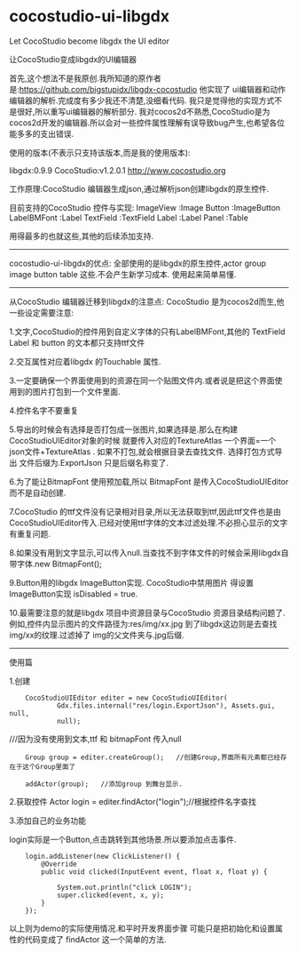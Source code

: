 cocostudio-ui-libgdx
====================

Let CocoStudio become libgdx the UI editor

让CocoStudio变成libgdx的UI编辑器


首先,这个想法不是我原创.我所知道的原作者是:https://github.com/bigstupidx/libgdx-cocostudio
他实现了 ui编辑器和动作编辑器的解析.完成度有多少我还不清楚,没细看代码.
我只是觉得他的实现方式不是很好,所以重写ui编辑器的解析部分.
我对cocos2d不熟悉,CocoStudio是为cocos2d开发的编辑器.所以会对一些控件属性理解有误导致bug产生,也希望各位能多多的支出错误.


使用的版本(不表示只支持该版本,而是我的使用版本):

libgdx:0.9.9
CocoStudio:v1.2.0.1  http://www.cocostudio.org

工作原理:CocoStudio 编辑器生成json,通过解析json创建libgdx的原生控件.


目前支持的CocoStudio 控件与实现:
ImageView :Image
Button     :ImageButton
LabelBMFont :Label
TextField    :TextField
Label       :Label
Panel       :Table

用得最多的也就这些,其他的后续添加支持.
  
-------------------------------

cocostudio-ui-libgdx的优点:
全部使用的是libgdx的原生控件,actor group image button table 这些.不会产生新学习成本.
使用起来简单易懂.


-------------------------------
从CocoStudio 编辑器迁移到libgdx的注意点:
CocoStudio 是为cocos2d而生,他一些设定需要注意:

1.文字,CocoStudio的控件用到自定义字体的只有LabelBMFont,其他的 TextField Label 和 button 的文本都只支持ttf文件

2.交互属性对应着libgdx 的Touchable 属性.

3.一定要确保一个界面使用到的资源在同一个贴图文件内.或者说是把这个界面使用到的图片打包到一个文件里面.

4.控件名字不要重复

5.导出的时候会有选择是否打包成一张图片,如果选择是.那么在构建CocoStudioUIEditor对象的时候 就要传入对应的TextureAtlas
一个界面=一个json文件+TextureAtlas . 如果不打包,就会根据目录去查找文件. 选择打包方式导出 文件后缀为.ExportJson 只是后缀名称变了.

6.为了能让BitmapFont 使用预加载,所以 BitmapFont 是传入CocoStudioUIEditor 而不是自动创建.

7.CocoStudio 的ttf文件没有记录相对目录,所以无法获取到ttf,因此ttf文件也是由CocoStudioUIEditor传入.已经对使用ttf字体的文本过滤处理.不必担心显示的文字有重复问题.

8.如果没有用到文字显示,可以传入null.当查找不到字体文件的时候会采用libgdx自带字体.new BitmapFont();

9.Button用的libgdx ImageButton实现. CocoStudio中禁用图片 得设置 ImageButton实现 isDisabled = true.

10.最需要注意的就是libgdx 项目中资源目录与CocoStudio 资源目录结构问题了.例如,控件内显示图片的文件路径为:res/img/xx.jpg
到了libgdx这边则是去查找img/xx的纹理.过滤掉了 img的父文件夹与.jpg后缀.


--------------------------------
使用篇

1.创建

		CocoStudioUIEditor editer = new CocoStudioUIEditor(
				Gdx.files.internal("res/login.ExportJson"), Assets.gui, null,
				null);

///因为没有使用到文本,ttf 和 bitmapFont 传入null

		Group group = editer.createGroup();   //创建Group,界面所有元素都已经存在于这个Group里面了
		
		addActor(group);   //添加group 到舞台显示.


2.获取控件
Actor login = editer.findActor("login");//根据控件名字查找

3.添加自己的业务功能

login实际是一个Button,点击跳转到其他场景.所以要添加点击事件.

		login.addListener(new ClickListener() {
			@Override
			public void clicked(InputEvent event, float x, float y) {

				System.out.println("click LOGIN");
				super.clicked(event, x, y);
			}
		});


以上则为demo的实际使用情况.和平时开发界面步骤 可能只是把初始化和设置属性的代码变成了 findActor 这一个简单的方法.


